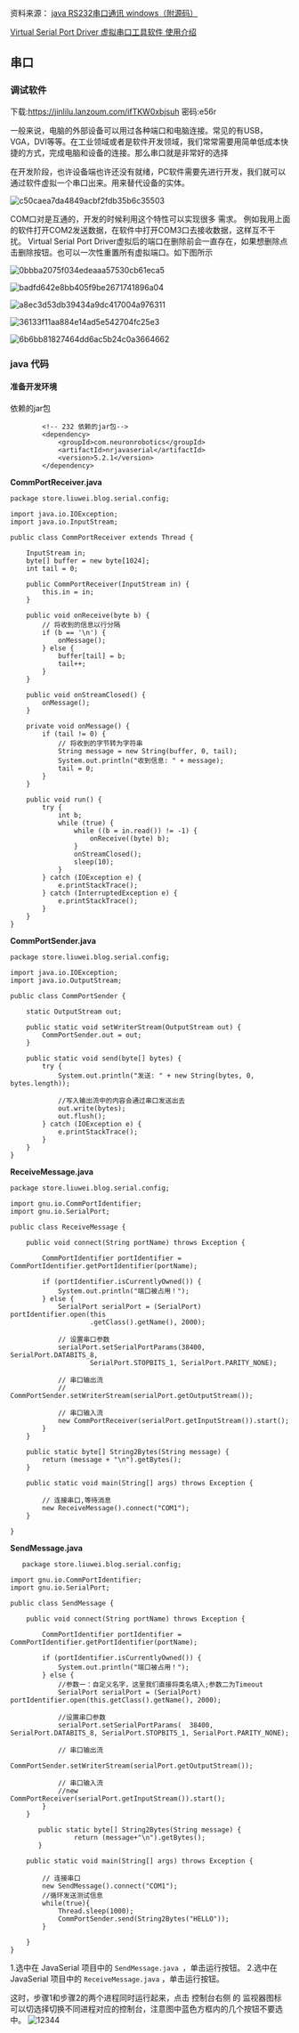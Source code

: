  资料来源：
[java RS232串口通讯 windows（附源码）](https://blog.csdn.net/qq_28743877/article/details/104012106)

[Virtual Serial Port Driver 虚拟串口工具软件 使用介绍](https://blog.csdn.net/denghuajing/article/details/121318869)

## 串口
### 调试软件
下载:https://jinlilu.lanzoum.com/ifTKW0xbjsuh 密码:e56r

一般来说，电脑的外部设备可以用过各种端口和电脑连接。常见的有USB，VGA，DVI等等。在工业领域或者是软件开发领域，我们常常需要用简单低成本快捷的方式，完成电脑和设备的连接。那么串口就是非常好的选择

在开发阶段，也许设备端也许还没有就绪，PC软件需要先进行开发，我们就可以通过软件虚拟一个串口出来。用来替代设备的实体。


![c50caea7da4849acbf2fdb35b6c35503](img\c50caea7da4849acbf2fdb35b6c35503.png ':size=40%')

COM口对是互通的，开发的时候利用这个特性可以实现很多 需求。
例如我用上面的软件打开COM2发送数据，在软件中打开COM3口去接收数据，这样互不干扰。
Virtual Serial Port Driver虚拟后的端口在删除前会一直存在，如果想删除点击删除按钮。也可以一次性重置所有虚拟端口。如下图所示

![0bbba2075f034edeaaa57530cb61eca5](\img\0bbba2075f034edeaaa57530cb61eca5.png ':size=40%')

![badfd642e8bb405f9be2671741896a04](img\badfd642e8bb405f9be2671741896a04.png ':size=40%')

![a8ec3d53db39434a9dc417004a976311](img\a8ec3d53db39434a9dc417004a976311.png ':size=40%')

![36133f11aa884e14ad5e542704fc25e3](img\36133f11aa884e14ad5e542704fc25e3.png ':size=40%')

![6b6bb81827464dd6ac5b24c0a3664662](img\6b6bb81827464dd6ac5b24c0a3664662.png ':size=40%')

### java 代码

####  准备开发环境

依赖的jar包

```
        <!-- 232 依赖的jar包-->
        <dependency>
            <groupId>com.neuronrobotics</groupId>
            <artifactId>nrjavaserial</artifactId>
            <version>5.2.1</version>
        </dependency>
```

**CommPortReceiver.java**

```
package store.liuwei.blog.serial.config;

import java.io.IOException;
import java.io.InputStream;

public class CommPortReceiver extends Thread {

	InputStream in;
	byte[] buffer = new byte[1024];
	int tail = 0;
	
	public CommPortReceiver(InputStream in) {
		this.in = in;
	}
	
	public void onReceive(byte b) {
		// 将收到的信息以行分隔
		if (b == '\n') {
			onMessage();
		} else {
			buffer[tail] = b;
			tail++;
		}
	}

	public void onStreamClosed() {
		onMessage();
	}

	private void onMessage() {
		if (tail != 0) {
			// 将收到的字节转为字符串
			String message = new String(buffer, 0, tail);
			System.out.println("收到信息: " + message);
			tail = 0;
		}
	}

	public void run() {
		try {
			int b;
			while (true) {
				while ((b = in.read()) != -1) {
					onReceive((byte) b);
				}
				onStreamClosed();
				sleep(10);
			}
		} catch (IOException e) {
			e.printStackTrace();
		} catch (InterruptedException e) {
			e.printStackTrace();
		}
	}
}
```

**CommPortSender.java**

```
package store.liuwei.blog.serial.config;

import java.io.IOException;
import java.io.OutputStream;  
   
public class CommPortSender {  
   
    static OutputStream out;  
      
    public static void setWriterStream(OutputStream out) {  
        CommPortSender.out = out;  
    }  
      
    public static void send(byte[] bytes) {  
        try {  
            System.out.println("发送: " + new String(bytes, 0, bytes.length));  

            //写入输出流中的内容会通过串口发送出去
            out.write(bytes);  
            out.flush();  
        } catch (IOException e) {  
            e.printStackTrace();  
        }  
    }  
}  
```

**ReceiveMessage.java**

```
package store.liuwei.blog.serial.config;

import gnu.io.CommPortIdentifier;
import gnu.io.SerialPort;

public class ReceiveMessage {

	public void connect(String portName) throws Exception {

		CommPortIdentifier portIdentifier = CommPortIdentifier.getPortIdentifier(portName);

		if (portIdentifier.isCurrentlyOwned()) {
			System.out.println("端口被占用！");
		} else {
			SerialPort serialPort = (SerialPort) portIdentifier.open(this
					.getClass().getName(), 2000);

			// 设置串口参数
			serialPort.setSerialPortParams(38400, SerialPort.DATABITS_8,
					SerialPort.STOPBITS_1, SerialPort.PARITY_NONE);

			// 串口输出流
			// CommPortSender.setWriterStream(serialPort.getOutputStream());

			// 串口输入流
			new CommPortReceiver(serialPort.getInputStream()).start();
		}
	}

	public static byte[] String2Bytes(String message) {
		return (message + "\n").getBytes();
	}

	public static void main(String[] args) throws Exception {

		// 连接串口,等待消息
		new ReceiveMessage().connect("COM1");
	}

}
```

**SendMessage.java**

```
   package store.liuwei.blog.serial.config;

import gnu.io.CommPortIdentifier;
import gnu.io.SerialPort;

public class SendMessage {
	
    public void connect(String portName) throws Exception {  
    	
        CommPortIdentifier portIdentifier = CommPortIdentifier.getPortIdentifier(portName);  
        
        if (portIdentifier.isCurrentlyOwned()) {  
            System.out.println("端口被占用！");  
        } else {  
            //参数一：自定义名字，这里我们直接将类名填入;参数二为Timeout
            SerialPort serialPort = (SerialPort) portIdentifier.open(this.getClass().getName(), 2000);  
              
            //设置串口参数
            serialPort.setSerialPortParams(  38400, SerialPort.DATABITS_8, SerialPort.STOPBITS_1, SerialPort.PARITY_NONE);  
   
            // 串口输出流 
            CommPortSender.setWriterStream(serialPort.getOutputStream());  
              
            // 串口输入流
            //new CommPortReceiver(serialPort.getInputStream()).start();  
        }  
    }  
    
       public static byte[] String2Bytes(String message) {  
    	   		return (message+"\n").getBytes();  
       }  
 
    public static void main(String[] args) throws Exception {  
          
        // 连接串口
    	new SendMessage().connect("COM1");  
    	//循环发送测试信息
    	while(true){
    		Thread.sleep(1000);
    		CommPortSender.send(String2Bytes("HELLO"));  
    	}
      
    }  
}
```

1.选中在 JavaSerial 项目中的 `SendMessage.java `，单击运行按钮。
2.选中在 JavaSerial 项目中的 `ReceiveMessage.java` ，单击运行按钮。

这时，步骤1和步骤2的两个进程同时运行起来，点击 控制台右侧 的 监视器图标 可以切选择切换不同进程对应的控制台，注意图中蓝色方框内的几个按钮不要选中。
![12344](img\12344.png)